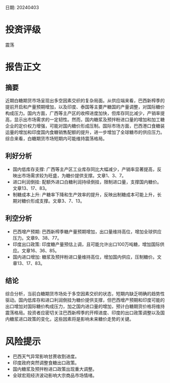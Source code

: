
日期: 20240403

# 投资评级

震荡

# 报告正文

## 摘要

近期白糖期货市场呈现出多空因素交织的复杂局面。从供应端来看，巴西新榨季的提前开启和产量预期增加，以及印度、泰国等主要产糖国的产量调整，对国际糖价构成压力。国内方面，广西等主产区的收榨进度加快，但库存同比减少，产销率提高，显示出市场需求的一定韧性。然而，国内糖浆及预拌粉进口量的增加和加工糖企业的定价权力增强，可能对国内糖价形成压制。国际市场方面，巴西港口食糖装运量的增加和印度国内食糖销售配额的提升，进一步增加了全球糖市的供应压力。综合来看，白糖期货市场短期内可能维持震荡格局。

## 利好分析

* 国内低库存支撑: 广西等主产区工业库存同比大幅减少，产销率显著提高，反映出市场需求较为旺盛，为糖价提供支撑。文章1、3、7。
* 进口利润倒挂: 配额外进口白糖利润持续倒挂，限制进口量，支撑国内糖价。文章13、17、83。
* 制糖成本上升: 产糖率下降和生产效率的提升，反映出制糖成本可能上升，长期对糖价形成支撑。文章3、7、13。

## 利空分析

* 巴西增产预期: 巴西新榨季糖产量预期增加，出口量维持高位，增加全球供应压力。文章9、38、77。
* 印度出口政策: 印度糖产量预估上调，且可能允许出口100万吨糖，增加国际供应。文章16、36、85。
* 国内进口增加: 糖浆及预拌粉进口量维持高位，增加国内供应，压制糖价。文章13、17、83。

## 结论

综合分析，当前白糖期货市场处于多空因素交织的状态，短期内缺乏明确的趋势性驱动。国内低库存和进口利润倒挂为糖价提供支撑，但巴西增产预期和印度可能的出口增加对国际糖价构成压力，加之国内进口量的增加，预计白糖期货价格将维持震荡格局。投资者应密切关注巴西新榨季的开榨进度、印度的出口政策调整以及国内糖浆进口政策的变化，这些因素将是影响未来糖价走势的关键。

# 风险提示

* 巴西天气异常影响甘蔗收割进度。
* 印度政府突然调整食糖出口政策。
* 国内糖浆及预拌粉进口政策出现重大调整。
* 全球宏观经济波动影响大宗商品市场情绪。
